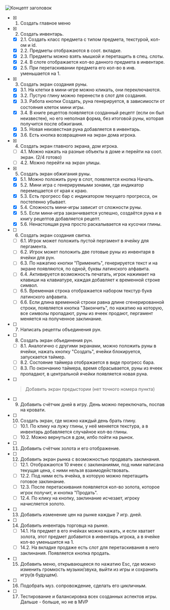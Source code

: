 ![Концепт заголовок](https://i.ibb.co/SNvBqdD/roadmap-logo.png)

- [x] 1. Создать главное меню
- [x] 2. Создать инвентарь.
  - [x] 2.1. Создать класс предмета с типом предмета, текстурой, кол-ом и id.
  - [x] 2.2. Предметы отображаются в соот. вкладке.
  - [x] 2.3. Предметы можно взять мышкой и перетащить в спец. слоты.
  - [x] 2.4. В слоте отображается кол-во данного предмета в инвентаре.
  - [x] 2.5. При перетаскивании предмета его кол-во в инв. уменьшается на 1.
- [x] 3. Создать экран создания руны.
  - [x] 3.1. На клетки в мини-игре можно кликать, они переключаются.
  - [x] 3.2. Пустую глину можно перенести в слот для создания.
  - [x] 3.3. Работа кнопки Создать, руна генерируется, в зависимости от состояния клеток мини игры.
  - [x] 3.4. В книге рецептов появляется созданный рецепт (если он был неизвестен), но его неполная форма, без итоговой руны, которая получится после обжигания.
  - [x] 3.5. Новая неизвестная руна добавляется в инвентарь.
  - [x] 3.6. Есть кнопка возвращения на экран дома игрока.
- [x] 4. Создать экран главного экрана, дом игрока.
  - [ ] 4.1. Можно нажать на разные объекты в доме и перейти на соот. экран. (2/4 готово)
  - [ ] 4.2. Можно перейти на экран улицы.
- [x] 5. Создать экран обжигания руны.
  - [x] 5.1. Можно положить руну в слот, появляется кнопка Начать.
  - [x] 5.2. Мини игра с генерируемыми зонами, где индикатор перемещается от края к краю.
  - [x] 5.3. Есть прогресс бар с индикатором текущего прогресса, он постепенно убывает.
  - [x] 5.4. Сложность мини-игры зависит от сложности руны.
  - [x] 5.5. Если мини-игра заканчивается успешно, создаётся руна и в книгу рецептов добавляется рецепт.
  - [x] 5.6. Ненастоящая руна просто раскалывается на кусочки глины.
- [ ] 6. Создать экран создания свитка.
  - [ ] 6.1. Игрок может положить пустой пергамент в ячейку для пергамента.
  - [ ] 6.2. Игрок может положить две готовые руны из инвентаря в ячейки для рун.
  - [ ] 6.3. По нажатию кнопки "Применить", генерируется текст и на экране появляются, по одной, буквы латинского алфавита.
  - [ ] 6.4. Активируется возможность печатать, игрок нажимает на клавиши на клавиатуре, каждая добавляет к временной строке символ.
  - [ ] 6.5. Временная строка отображается набором текстур букв латинского алфавита.
  - [ ] 6.6. Если длина временной строки равна длине сгенерированной строки, появляется кнопка "Закончить", по нажатию на которую, все символы пропадают, руны из ячеек продают, пергамент меняется на полученное заклинание.
- [ ] 7. Написать рецепты объединения рун.
- [ ] 8. Создать экран объединения рун.
  - [ ] 8.1. Аналогично с другими экранами, можно положить руны в ячейки, нажать кнопку "Создать", ячейки блокируется, запускается таймер.
  - [ ] 8.2. Состояние таймера отображается в виде прогресс бара.
  - [ ] 8.3. По окончанию таймера, время сбрасывается, руны из ячеек пропадают, в центральной ячейки появляется новая руна.
- [ ] > Добавить экран предыстории (нет точного номера пункта)
- [ ] 9. Добавить счётчик дней в игру. День можно переключать, поспав на кровати.
- [ ] 10. Создать экран, где можно каждый день брать глину.
  - [ ] 10.1. По клику на лужу глины, у неё меняется текстура, а в инвентарь добавляется случайное кол-во глины.
  - [ ] 10.2. Можно вернуться в дом, илбо пойти на рынок.
- [ ] 11. Добавить счётчик золота и его отображение.
- [ ] 12. Добавить экран рынка с возможностью продавать заклинания.
  - [ ] 12.1. Отображаются 10 ячеек с заклинаниями, под ними написана текущая цена, с ними нельзя взаимодействовать.
  - [ ] 12.2. Под ними есть ячейка, в которую можно перетащить готовое заклинание.
  - [ ] 12.3. После перетаскивания появляется кол-во золота, которое игрок получит, и кнопка "Продать".
  - [ ] 12.4. По клику на кнопку, заклинание исчезает, игроку начисляется золото.
- [ ] 13. Добавить изменение цен на рынке каждые 7 игр. дней.
- [ ] 14. Добавить инвентарь торговца на рынке.
  - [ ] 14.1. На предмет в его ячейках можно нажать, и если хватает золота, этот предмет добавится в инвентарь игрока, а в ячейке кол-во уменьшится на 1.
  - [ ] 14.2. На вкладке продаже есть слот для перетаскивания в него заклинания. Появляется кнопка продать.
- [ ] 15. Добавить меню, открывающееся по нажатию Esc, где можно изменить громкость музыки/звука, выйти из игры и сохранить игру(в будущем).
- [ ] 16. Подобрать муз. сопровождение, сделать его цикличным.
- [ ] 17. Тестирование и балансировка всех созданных аспектов игры.
Дальше - больше, но не в MVP
